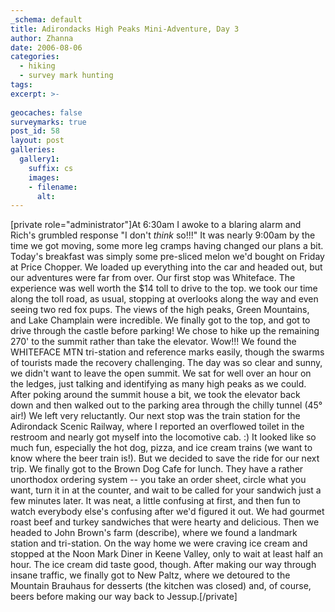 ```yaml
---
_schema: default
title: Adirondacks High Peaks Mini-Adventure, Day 3
author: Zhanna
date: 2006-08-06
categories:
  - hiking
  - survey mark hunting
tags:
excerpt: >- 
  
geocaches: false
surveymarks: true
post_id: 58
layout: post
galleries:
  gallery1:
    suffix: cs
    images:
    - filename: 
      alt:
---
```


[private role="administrator"]At 6:30am I awoke to a blaring alarm and Rich's grumbled response "I don't <em>think </em>so!!!" It was nearly 9:00am by the time we got moving, some more leg cramps having changed our plans a bit. Today's breakfast was simply some pre-sliced melon we'd bought on Friday at Price Chopper. We loaded up everything into the car and headed out, but our adventures were far from over. Our first stop was Whiteface. The experience was well worth the $14 toll to drive to the top. we took our time along the toll road, as usual, stopping at overlooks along the way and even seeing two red fox pups. The views of the high peaks, Green Mountains, and Lake Champlain were incredible. We finally got to the top, and got to drive through the castle before parking! We chose to hike up the remaining 270' to the summit rather than take the elevator. Wow!!! We found the WHITEFACE MTN tri-station and reference marks easily, though the swarms of tourists made the recovery challenging. The day was so clear and sunny, we didn't want to leave the open summit. We sat for well over an hour on the ledges, just talking and identifying as many high peaks as we could. After poking around the summit house a bit, we took the elevator back down and then walked out to the parking area through the chilly tunnel (45° air!) We left very reluctantly. Our next stop was the train station for the Adirondack Scenic Railway, where I reported an overflowed toilet in the restroom and nearly got myself into the locomotive cab. :) It looked like so much fun, especially the hot dog, pizza, and ice cream trains (we want to know where the beer train is!). But we decided to save the ride for our next trip. We finally got to the Brown Dog Cafe for lunch. They have a rather unorthodox ordering system -- you take an order sheet, circle what you want, turn it in at the counter, and wait to be called for your sandwich just a few minutes later. It was neat, a little confusing at first, and then fun to watch everybody else's confusing after we'd figured it out. We had gourmet roast beef and turkey sandwiches that were hearty and delicious. Then we headed to John Brown's farm (describe), where we found a landmark station and tri-station. On the way home we were craving ice cream and stopped at the Noon Mark Diner in Keene Valley, only to wait at least half an hour. The ice cream did taste good, though. After making our way through insane traffic, we finally got to New Paltz, where we detoured to the Mountain Brauhaus for desserts (the kitchen was closed) and, of course, beers before making our way back to Jessup.[/private]
